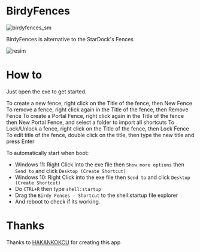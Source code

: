 # BirdyFences
![birdyfences_sm](https://github.com/user-attachments/assets/ac577965-9f2f-483a-9bfd-4281b199ec73)

BirdyFences is alternative to the StarDock's Fences

![resim](https://user-images.githubusercontent.com/103432992/190169653-c00308b4-afb1-407b-b1e6-be29d8ac5ecc.png)

# How to
Just open the exe to get started.

To create a new fence, right click on the Title of the fence, then New Fence
To remove a fence, right click again in the Title of the fence, then Remove Fence
To create a Portal Fence, right click again in the Title of the fence then New Portal Fence, and select a folder to import all shortcuts
To Lock/Unlock a fence, right click on the Title of the fence, then Lock Fence
To edit title of the fence, double click on the title, then type the new title and press Enter

To automatically start when boot:
- Windows 11: Right Click into the exe file then `Show more options` then `Send to` and click `Desktop (Create Shortcut)`
- Windows 10: Right Click into the exe file then `Send to` and click `Desktop (Create Shortcut)`
- Do `CTRL+R` then type `shell:startup`
- Drag the `Birdy Fences - Shortcut` to the shell:startup file explorer
- And reboot to check if its working.

# Thanks
Thanks to [HAKANKOKCU](https://github.com/HAKANKOKCU/BirdyFences) for creating this app
